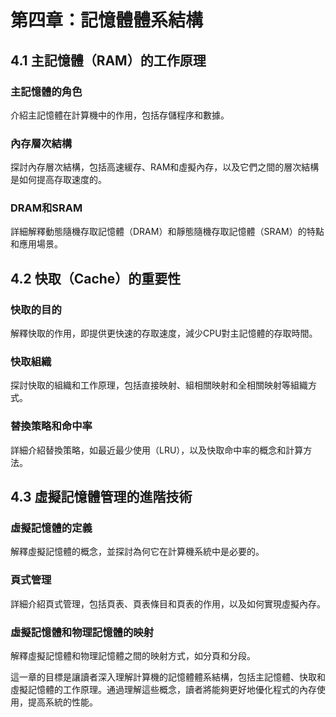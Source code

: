 # 第四章：記憶體體系結構

## 4.1 主記憶體（RAM）的工作原理

### 主記憶體的角色
介紹主記憶體在計算機中的作用，包括存儲程序和數據。

### 內存層次結構
探討內存層次結構，包括高速緩存、RAM和虛擬內存，以及它們之間的層次結構是如何提高存取速度的。

### DRAM和SRAM
詳細解釋動態隨機存取記憶體（DRAM）和靜態隨機存取記憶體（SRAM）的特點和應用場景。

## 4.2 快取（Cache）的重要性

### 快取的目的
解釋快取的作用，即提供更快速的存取速度，減少CPU對主記憶體的存取時間。

### 快取組織
探討快取的組織和工作原理，包括直接映射、組相關映射和全相關映射等組織方式。

### 替換策略和命中率
詳細介紹替換策略，如最近最少使用（LRU），以及快取命中率的概念和計算方法。

## 4.3 虛擬記憶體管理的進階技術

### 虛擬記憶體的定義
解釋虛擬記憶體的概念，並探討為何它在計算機系統中是必要的。

### 頁式管理
詳細介紹頁式管理，包括頁表、頁表條目和頁表的作用，以及如何實現虛擬內存。

### 虛擬記憶體和物理記憶體的映射
解釋虛擬記憶體和物理記憶體之間的映射方式，如分頁和分段。

這一章的目標是讓讀者深入理解計算機的記憶體體系結構，包括主記憶體、快取和虛擬記憶體的工作原理。通過理解這些概念，讀者將能夠更好地優化程式的內存使用，提高系統的性能。
